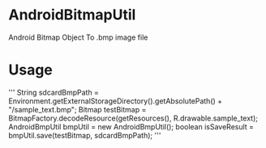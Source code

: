AndroidBitmapUtil
=================

Android Bitmap Object To .bmp image file

Usage
=================
'''
String sdcardBmpPath = Environment.getExternalStorageDirectory().getAbsolutePath() + "/sample_text.bmp";
Bitmap testBitmap = BitmapFactory.decodeResource(getResources(), R.drawable.sample_text);
AndroidBmpUtil bmpUtil = new AndroidBmpUtil();
boolean isSaveResult = bmpUtil.save(testBitmap, sdcardBmpPath);
'''


